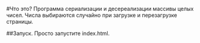 #Что это?
Программа сериализации и десереализации массивы целых чисел. Числа выбираются случайно при загрузке и перезагрузке страницы.

##Запуск.
Просто запустите index.html. 
